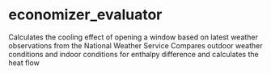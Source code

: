 # economizer_evaluator
Calculates the cooling effect of opening a window based on latest weather observations from the National Weather Service
Compares outdoor weather conditions and indoor conditions for enthalpy difference and calculates the heat flow
